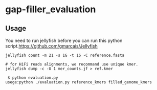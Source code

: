 # gap-filler_evaluation

## Usage
You need to run jellyfish before you can run this python script.https://github.com/gmarcais/Jellyfish

```shell{}
jellyfish count -m 21 -s 1G -t 16 -C reference.fasta

# for HiFi reads alignments, we recommand use unique kmer.
jellyfish dump -c -U 1 mer_counts.jf > ref.kmer

```

```shell
 $ python evaluation.py
usege:python ./evaluation.py reference_kmers filled_genome_kmers
```